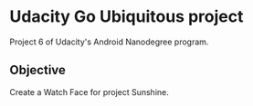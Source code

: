 Udacity Go Ubiquitous project
===================================

Project 6 of Udacity's Android Nanodegree program.


Objective
--------------
Create a Watch Face for project Sunshine.
